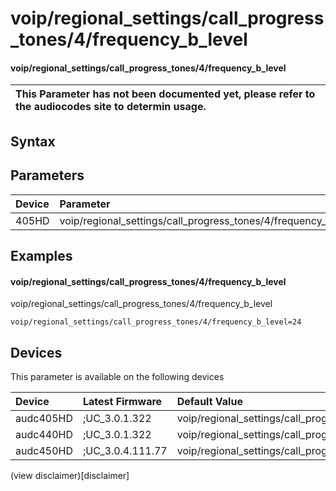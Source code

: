 ﻿---
description: voip/regional_settings/call_progress_tones/4/frequency_b_level
search: false
---

# voip/regional_settings/call_progress_tones/4/frequency_b_level

#### voip/regional_settings/call_progress_tones/4/frequency_b_level


| This Parameter has not been documented yet, please refer to the audiocodes site to determin usage.  | 
| :--- |

## Syntax

## Parameters
|Device|Parameter|value|Description|
|:---|:---|:---|:---|
| 405HD | voip/regional_settings/call_progress_tones/4/frequency_b_level |  |  |

## Examples
#### voip/regional_settings/call_progress_tones/4/frequency_b_level

voip/regional_settings/call_progress_tones/4/frequency_b_level

```
voip/regional_settings/call_progress_tones/4/frequency_b_level=24
```

## Devices
This parameter is available on the following devices

| Device | Latest Firmware | Default Value |
|:---|:---|:---|
| audc405HD | ;UC_3.0.1.322 | voip/regional_settings/call_progress_tones/4/frequency_b_level=24 
| audc440HD | ;UC_3.0.1.322 | voip/regional_settings/call_progress_tones/4/frequency_b_level=24 
| audc450HD | ;UC_3.0.4.111.77 | voip/regional_settings/call_progress_tones/4/frequency_b_level=24 

(view disclaimer)[disclaimer]
